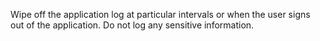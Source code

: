 
Wipe off the application log at particular intervals or when the user
signs out of the application. Do not log any sensitive information.
